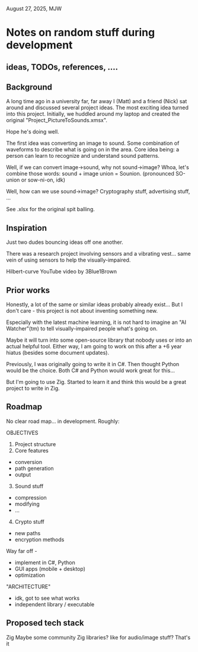 
August 27, 2025, MJW

# Notes on random stuff during development
## ideas, TODOs, references, ....

## Background

A long time ago in a university far, far away I (Matt) and a friend (Nick)
sat around and discussed several project ideas. The most exciting idea 
turned into this project. Initially, we huddled around my laptop and created
the original "Project_PictureToSounds.xmsx".

Hope he's doing well.

The first idea was converting an image to sound. Some combination of waveforms
to describe what is going on in the area. Core idea being: a person can learn
to recognize and understand sound patterns.

Well, if we can convert image->sound, why not sound->image?
Whoa, let's combine those words: sound + image union = Sounion.
(pronounced SO-union or sow-ni-on, idk)

Well, how can we use sound->image?
Cryptography stuff, advertising stuff, ...

See .xlsx for the original spit balling.

## Inspiration

Just two dudes bouncing ideas off one another.

There was a research project involving sensors and a vibrating vest...
same vein of using sensors to help the visually-impaired.

Hilbert-curve YouTube video by 3Blue1Brown

## Prior works

Honestly, a lot of the same or similar ideas probably already exist...
But I don't care - this project is not about inventing something new.

Especially with the latest machine learning, it is not hard to imagine
an "AI Watcher"(tm) to tell visually-impaired people what's going on.

Maybe it will turn into some open-source library that nobody uses or
into an actual helpful tool. Either way, I am going to work on this after
a +6 year hiatus (besides some document updates).

Previously, I was originally going to write it in C#. Then thought Python
would be the choice. Both C# and Python would work great for this...

But I'm going to use Zig. Started to learn it and think this would be a
great project to write in Zig.

## Roadmap

No clear road map... in development. Roughly: 

OBJECTIVES
1) Project structure
2) Core features
  - conversion
  - path generation
  - output
3) Sound stuff
  - compression
  - modifying
  - ...
4) Crypto stuff
  - new paths
  - encryption methods

Way far off - 
- implement in C#, Python
- GUI apps (mobile + desktop)
- optimization

"ARCHITECTURE"
- idk, got to see what works
- independent library / executable

## Proposed tech stack
Zig
Maybe some community Zig libraries? like for audio/image stuff?
That's it